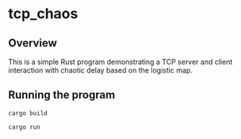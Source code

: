 # tcp_chaos

## Overview

This is a simple Rust program demonstrating a TCP server and client interaction with chaotic delay based on the logistic map.

## Running the program

```cargo build```

```cargo run```
